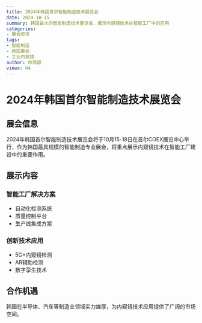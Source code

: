 ```yaml
---
title: 2024年韩国首尔智能制造技术展览会
date: 2024-10-15
summary: 韩国最大的智能制造技术展览会，展示内窥镜技术在智能工厂中的应用
categories:
- 展会资讯
tags:
- 智能制造
- 韩国展会
- 工业内窥镜
author: 市场部
views: 84
---
```


# 2024年韩国首尔智能制造技术展览会

## 展会信息

2024年韩国首尔智能制造技术展览会将于10月15-18日在首尔COEX展览中心举行，作为韩国最具规模的智能制造专业展会，将重点展示内窥镜技术在智能工厂建设中的重要作用。

## 展示内容

### 智能工厂解决方案
- 自动化检测系统
- 质量控制平台
- 生产线集成方案

### 创新技术应用
- 5G+内窥镜检测
- AR辅助检测
- 数字孪生技术

## 合作机遇

韩国在半导体、汽车等制造业领域实力雄厚，为内窥镜技术应用提供了广阔的市场空间。
